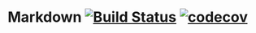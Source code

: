 # Markdown [![Build Status](https://travis-ci.org/azatmagdeev/wallpaper-hw.svg?branch=master)](https://travis-ci.org/azatmagdeev/wallpaper-hw) [![codecov](https://codecov.io/gh/azatmagdeev/wallpaper-hw/branch/master/graph/badge.svg)](https://codecov.io/gh/azatmagdeev/wallpaper-hw)